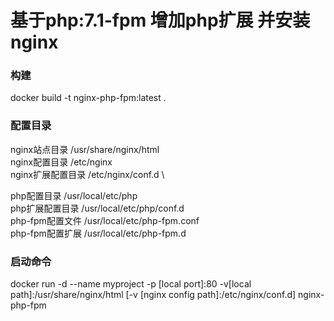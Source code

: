 # 基于php:7.1-fpm 增加php扩展 并安装nginx

### 构建
docker build -t nginx-php-fpm:latest .

### 配置目录

nginx站点目录   /usr/share/nginx/html \
nginx配置目录   /etc/nginx \
nginx扩展配置目录 /etc/nginx/conf.d \

php配置目录     /usr/local/etc/php \
php扩展配置目录  /usr/local/etc/php/conf.d \
php-fpm配置文件 /usr/local/etc/php-fpm.conf \
php-fpm配置扩展 /usr/local/etc/php-fpm.d 

### 启动命令

docker  run -d --name myproject -p [local port]:80 -v[local path]:/usr/share/nginx/html [-v [nginx config path]:/etc/nginx/conf.d] nginx-php-fpm

